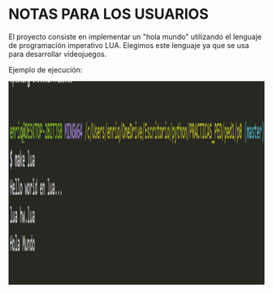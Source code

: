 # NOTAS PARA LOS USUARIOS #


El proyecto consiste en implementar un "hola mundo" utilizando el lenguaje de programación imperativo LUA.
Elegimos este lenguaje ya que se usa para desarrollar videojuegos.

Ejemplo de ejecución:

<img src="screenshots/icono.png" height="400" alt="Capturas de pantalla"/>